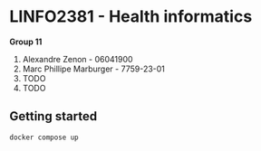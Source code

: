 # LINFO2381 - Health informatics
**Group 11**
1. Alexandre Zenon - 06041900
1. Marc Phillipe Marburger - 7759-23-01
1. TODO
1. TODO

## Getting started
```sh
docker compose up
```
